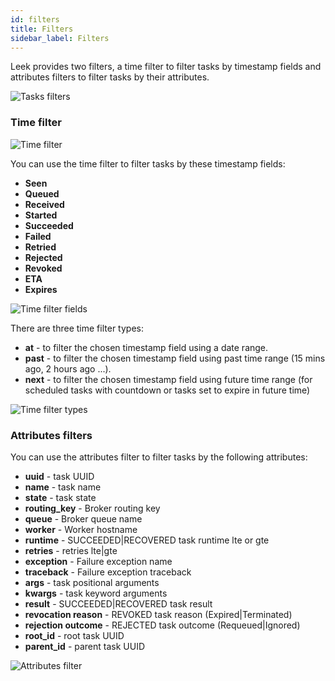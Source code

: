 ```yaml
---
id: filters
title: Filters
sidebar_label: Filters
---
```


Leek provides two filters, a time filter to filter tasks by timestamp fields and attributes filters to filter tasks by 
their attributes.

![Tasks filters](/img/docs/task-filters.png)

### Time filter

![Time filter](/img/docs/time-filter.png)

You can use the time filter to filter tasks by these timestamp fields:

- **Seen**
- **Queued**
- **Received**
- **Started**
- **Succeeded**
- **Failed**
- **Retried**
- **Rejected**
- **Revoked**
- **ETA**
- **Expires**

![Time filter fields](/img/docs/time-filter-fields.png)

There are three time filter types:

- **at** - to filter the chosen timestamp field using a date range.
- **past** - to filter the chosen timestamp field using past time range (15 mins ago, 2 hours ago ...). 
- **next** - to filter the chosen timestamp field using future time range (for scheduled tasks with countdown or tasks 
set to expire in future time)

![Time filter types](/img/docs/time-filter-types.png)

### Attributes filters

You can use the attributes filter to filter tasks by the following attributes:

- **uuid** - task UUID
- **name** - task name
- **state** - task state
- **routing_key** - Broker routing key
- **queue** - Broker queue name
- **worker** - Worker hostname
- **runtime** - SUCCEEDED|RECOVERED task runtime lte or gte
- **retries** - retries lte|gte
- **exception** - Failure exception name
- **traceback** - Failure exception traceback
- **args** - task positional arguments
- **kwargs** - task keyword arguments
- **result** - SUCCEEDED|RECOVERED task result
- **revocation reason** - REVOKED task reason (Expired|Terminated)
- **rejection outcome** - REJECTED task outcome (Requeued|Ignored)
- **root_id** - root task UUID
- **parent_id** - parent task UUID

![Attributes filter](/img/docs/attributes-filter.png)

